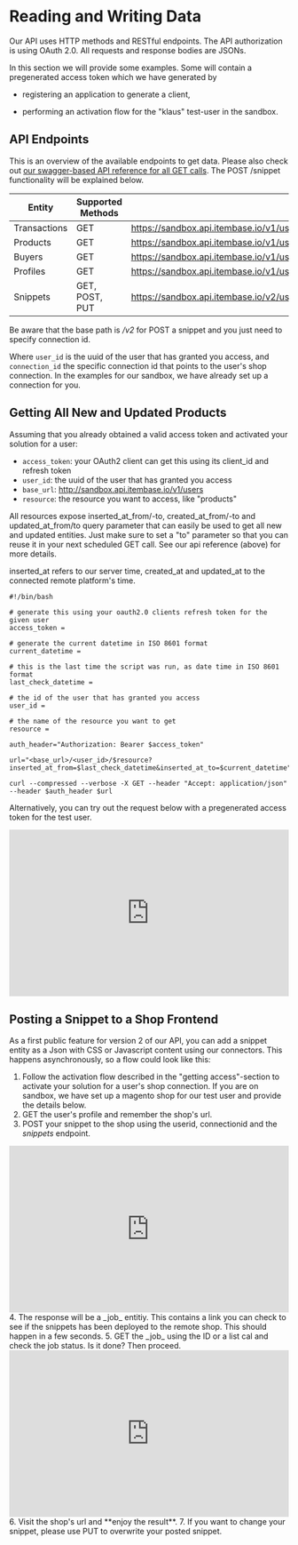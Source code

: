 # Reading and Writing Data
<a name="reading-and-writing-data"></a>
Our API uses HTTP methods and RESTful endpoints. The API authorization is using OAuth 2.0. All requests and response bodies are JSONs.

In this section we will provide some examples. Some will contain a pregenerated access token which we have generated by

- registering an application to generate a client,
* performing an activation flow for the "klaus" test-user in the sandbox.


## API Endpoints

This is an overview of the available endpoints to get data. Please also check out [our swagger-based API reference for all GET calls](https://api.itembase.com/api/docs/#!). The POST /snippet functionality will be explained below.

| Entity | Supported Methods | URL |
|--------|--------|--------|
| Transactions | GET | https://sandbox.api.itembase.io/v1/users/$user_id/transactions  |
| Products | GET | https://sandbox.api.itembase.io/v1/users/$user_id/products  |
| Buyers | GET | https://sandbox.api.itembase.io/v1/users/$user_id/buyers  |
| Profiles | GET | https://sandbox.api.itembase.io/v1/users/$user_id/profiles  |
| Snippets | GET, POST, PUT | https://sandbox.api.itembase.io/v2/users/$user_id/connections/$connection_id/snippets |

Be aware that the base path is */v2* for POST a snippet and you just need to specify connection id.

Where `user_id` is the uuid of the user that has granted you access, and `connection_id` the specific connection id that 
points to the user's shop connection. In the examples for our sandbox, we have already set up a connection for you.

## Getting All New and Updated Products

Assuming that you already obtained a valid access token and activated your solution for a user:

* ```access_token```: your OAuth2 client can get this using its client_id and refresh token
* ```user_id```: the uuid of the user that has granted you access
* ```base_url```: http://sandbox.api.itembase.io/v1/users
* ```resource```: the resource you want to access, like "products"

All resources expose inserted_at_from/-to, created_at_from/-to and updated_at_from/to query parameter that can easily be 
used to get all new and updated entities. Just make sure to set a "to" parameter so that you can reuse it in your next 
scheduled GET call. See our api reference (above) for more details.

<aside class="notice">inserted_at refers to our server time, created_at and updated_at to the connected remote platform's time.</aside>

```shell
#!/bin/bash

# generate this using your oauth2.0 clients refresh token for the given user
access_token =

# generate the current datetime in ISO 8601 format
current_datetime =

# this is the last time the script was run, as date time in ISO 8601 format
last_check_datetime = 

# the id of the user that has granted you access
user_id =

# the name of the resource you want to get
resource =

auth_header="Authorization: Bearer $access_token"

url="<base_url>/<user_id>/$resource?inserted_at_from=$last_check_datetime&inserted_at_to=$current_datetime"

curl --compressed --verbose -X GET --header "Accept: application/json" --header $auth_header $url
```

Alternatively, you can try out the request below with a pregenerated access token for the test user.

<iframe src="http://api.apiembed.com/?source=http://sandbox.static.dataconnect.io/files/get_products.har&targets=shell:curl,node:unirest,java:unirest,python:requests,php:curl,ruby:native,go:native,java:okhttp" frameborder="0" scrolling="no" width="100%" height="300px" seamless></iframe>

## Posting a Snippet to a Shop Frontend
As a first public feature for version 2 of our API, you can add a snippet entity as a Json with CSS or Javascript content using our connectors. This happens asynchronously, so a flow could look like this:

1. Follow the activation flow described in the "getting access"-section to activate your solution for a user's shop connection. If you are on sandbox, we have set up a magento shop for our test user and provide the details below.
2. GET the user's profile and remember the shop's url.
3. POST your snippet to the shop using the userid, connectionid and the _snippets_ endpoint.
<iframe src="http://api.apiembed.com/?source=http://sandbox.static.dataconnect.io/files/post_snippet.har&targets=shell:curl,node:unirest,java:unirest,python:requests,php:curl,ruby:native,go:native,java:okhttp" frameborder="0" scrolling="no" width="100%" height="300px" seamless></iframe>
4. The response will be a _job_ entitiy. This contains a link you can check to see if the snippets has been deployed to the remote shop. This should happen in a few seconds.
5. GET the _job_ using the ID or a list cal and check the job status. Is it done? Then proceed.
<iframe src="http://api.apiembed.com/?source=http://sandbox.static.dataconnect.io/files/get_jobs.har&targets=shell:curl,node:unirest,java:unirest,python:requests,php:curl,ruby:native,go:native,java:okhttp" frameborder="0" scrolling="no" width="100%" height="300px" seamless></iframe>
6. Visit the shop's url and **enjoy the result**.
7. If you want to change your snippet, please use PUT to overwrite your posted snippet.